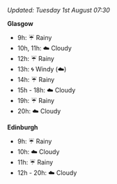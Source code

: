 *Updated: Tuesday 1st August 07:30*

**Glasgow**

* 9h: :umbrella: Rainy
* 10h, 11h: :cloud: Cloudy
* 12h: :umbrella: Rainy
* 13h: :cyclone: Windy (:cloud:)
* 14h: :umbrella: Rainy
* 15h - 18h: :cloud: Cloudy
* 19h: :umbrella: Rainy
* 20h: :cloud: Cloudy

**Edinburgh**

* 9h: :umbrella: Rainy
* 10h: :cloud: Cloudy
* 11h: :umbrella: Rainy
* 12h - 20h: :cloud: Cloudy
